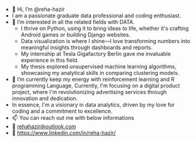- 👋 Hi, I’m @reha-hazir
- I am a passionate graduate data professional and coding enthusiast.
- 👀 I’m interested in all the related fields with DATA.
  - I thrive on Python, using it to bring ideas to life, whether it's crafting Android games or building Django websites.
  - Data visualization is where I shine—I love transforming numbers into meaningful insights through dashboards and reports.
  - My internship at Tesla Gigafactory Berlin gave me invaluable experience in this field.
  - My thesis explored unsupervised machine learning algorithms, showcasing my analytical skills in comparing clustering           models.
- 🌱 I’m currently keep my energy with reinforcement learning and R programming Language, Currently, I'm focusing on a digital   product project, where I'm revolutionizing advertising services through innovation and dedication.
- In essence, I'm a visionary in data analytics, driven by my love for coding and a commitment to excellence.
- 📫 You can reach out me with below informations
- 📧 rehahazir@outlook.com
- 💬 https://www.linkedin.com/in/reha-hazir/

<!---
reha-hazir/reha-hazir is a ✨ special ✨ repository because its `README.md` (this file) appears on your GitHub profile.
You can click the Preview link to take a look at your changes.
--->
